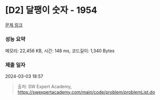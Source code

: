 # [D2] 달팽이 숫자 - 1954 

[문제 링크](https://swexpertacademy.com/main/code/problem/problemDetail.do?contestProbId=AV5PobmqAPoDFAUq) 

### 성능 요약

메모리: 22,456 KB, 시간: 148 ms, 코드길이: 1,340 Bytes

### 제출 일자

2024-03-03 18:57



> 출처: SW Expert Academy, https://swexpertacademy.com/main/code/problem/problemList.do